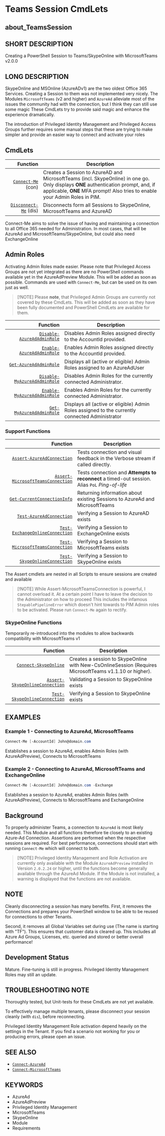 ﻿# Teams Session CmdLets

## about_TeamsSession

## SHORT DESCRIPTION

Creating a PowerShell Session to Teams/SkypeOnline  with MicrosoftTeams v2.0.0

## LONG DESCRIPTION

SkypeOnline and MSOnline (AzureADv1) are the two oldest Office 365 Services. Creating a Session to them was not implemented very nicely.
The Modules `MicrosoftTeams` (v2 and higher) and `AzureAd` alleviate most of the issues the community had with the connection, but I think they can still use some magic
These CmdLets try to provide said magic and enhance the experience dramatically.

The introduction of Privileged Identity Management and Privileged Access Groups further requires some manual steps that these are trying to make simpler and provide an easier way to connect and activate your roles

## CmdLets

|                                  Function | Description                                                                                                                                                                                                       |
| ----------------------------------------: | ----------------------------------------------------------------------------------------------------------------------------------------------------------------------------------------------------------------- |
|       [`Connect-Me`](Connect-Me.md) (con) | Creates a Session to AzureAD and MicrosoftTeams (incl. SkypeOnline) in one go. Only displays **ONE** authentication prompt, and, if applicable, **ONE** MFA prompt! Also tries to enable your Admin Roles in PIM. |
| [`Disconnect-Me`](Disconnect-Me.md) (dis) | Disconnects form all Sessions to SkypeOnline, MicrosoftTeams and AzureAD                                                                                                                                          |

Connect-Me aims to solve the issue of having and maintaining a connection to all Office 365 needed for Administration. In most cases, that will be AzureAd and MicrosoftTeams/SkypeOnline, but could also need ExchangeOnline

## Admin Roles

Activating Admin Roles made easier. Please note that Privileged Access Groups are not yet integrated as there are no PowerShell commands available yet in the AzureAdPreview Module. This will be added as soon as possible. Commands are used with `Connect-Me`, but can be used on its own just as well.

> [!NOTE] Please **note**, that Privileged Admin Groups are currently not covered by these CmdLets. This will be added as soon as they have been fully documented and PowerShell CmdLets are available for them.

|                                                      Function | Description                                                                                      |
| ------------------------------------------------------------: | ------------------------------------------------------------------------------------------------ |
|     [`Disable-AzureAdAdminRole`](Disable-AzureAdAdminRole.md) | Disables Admin Roles assigned directly to the AccountId provided.                                |
|       [`Enable-AzureAdAdminRole`](Enable-AzureAdAdminRole.md) | Enables Admin Roles assigned directly to the AccountId provided.                                 |
|             [`Get-AzureAdAdminRole`](Get-AzureAdAdminRole.md) | Displays all (active or eligible) Admin Roles assigned to an AzureAdUser                         |
| [`Disable-MyAzureAdAdminRole`](Disable-MyAzureAdAdminRole.md) | Disables Admin Roles for the currently connected Administrator.                                  |
|   [`Enable-MyAzureAdAdminRole`](Enable-MyAzureAdAdminRole.md) | Enables Admin Roles for the currently connected Administrator.                                   |
|         [`Get-MyAzureAdAdminRole`](Get-MyAzureAdAdminRole.md) | Displays all (active or eligible) Admin Roles assigned to the currently connected  Administrator |

### Support Functions

|                                                                Function | Description                                                                                    |
| ----------------------------------------------------------------------: | ---------------------------------------------------------------------------------------------- |
|               [`Assert-AzureAdConnection`](Assert-AzureAdConnection.md) | Tests connection and visual feedback in the Verbose stream if called directly.                 |
| [`Assert-MicrosoftTeamsConnection`](Assert-MicrosoftTeamsConnection.md) | Tests connection and **Attempts to reconnect** a timed-out session. Alias `PoL` *Ping-of-life* |
|             [`Get-CurrentConnectionInfo`](Get-CurrentConnectionInfo.md) | Returning information about existing Sessions to AzureAd and MicrosoftTeams                    |
|                   [`Test-AzureAdConnection`](Test-AzureAdConnection.md) | Verifying a Session to AzureAD exists                                                          |
|     [`Test-ExchangeOnlineConnection`](Test-ExchangeOnlineConnection.md) | Verifying a Session to ExchangeOnline exists                                                   |
|     [`Test-MicrosoftTeamsConnection`](Test-MicrosoftTeamsConnection.md) | Verifying a Session to MicrosoftTeams exists                                                   |
|           [`Test-SkypeOnlineConnection`](Test-SkypeOnlineConnection.md) | Verifying a Session to SkypeOnline exists                                                      |

The Assert cmdlets are nested in all Scripts to ensure sessions are created and available

> [!NOTE] While Assert-MicrosoftTeamsConnection is powerful, I cannot overload it. At a certain point I have to leave the decision to the Administrator on how to proceed
> This includes the infamous `StepablePipelineError` which doesn't hint towards to PIM Admin roles to be activated. Please run `Connect-Me` again to rectify.

### SkypeOnline Functions

Temporarily re-introduced into the modules to allow backwards compatibility with MicrosoftTeams v1

|                                                                            Function | Description                                                                                            |
| ----------------------------------------------------------------------------------: | ------------------------------------------------------------------------------------------------------ |
|                                     [`Connect-SkypeOnline`](Connect-SkypeOnline.md) | Creates a session to SkypeOnline with New-CsOnlineSession (Requires MicrosoftTeams v1.1.10 or higher). |
|                       [`Assert-SkypeOnlineConnection`](Assert-SkypeOnlineConnection.md) | Validating a Session to SkypeOnline exists                                                              |
|                       [`Test-SkypeOnlineConnection`](Test-SkypeOnlineConnection.md) | Verifying a Session to SkypeOnline exists                                                              |

## EXAMPLES

### Example 1 - Connecting to AzureAd, MicrosoftTeams

````powershell
Connect-Me [-AccountId] John@domain.com
````

Establishes a session to AzureAd, enables Admin Roles (with AzureAdPreview), Connects to MicrosoftTeams

### Example 2 - Connecting to AzureAd, MicrosoftTeams and ExchangeOnline

````powershell
Connect-Me [-AccountId] John@domain.com -Exchange
````

Establishes a session to AzureAd, enables Admin Roles (with AzureAdPreview), Connects to MicrosoftTeams and ExchangeOnline

## Background

To properly administer Teams, a connection to `AzureAd` is most likely needed. This Module and all functions therefore tie closely to an existing Azure-Ad Connection. Assertions are performed when the respective sessions are required.
For best performance, connections should start with running `Connect-Me` which will connect to both.

> [!NOTE] Privileged Identity Management and Role Activation are currently only available with the Module `AzureAdPreview` installed in Version `2.0.2.24` or higher, until the functions become generally available through the AzureAd Module.
> If the Module is not installed, a warning is displayed that the functions are not available.

## NOTE

Cleanly disconnecting a session has many benefits. First, it removes the Connections and prepares your PowerShell window to be able to be reused for connections to other Tenants.

Second, it removes all Global Variables set during use (The name is starting with "TF"). This ensures that customer data is cleared up. This includes all Azure Ad Groups, Licenses, etc. queried and stored or better overall performance!

## Development Status

Mature. Fine-tuning is still in progress.
Privileged Identity Management Roles may still an update.

## TROUBLESHOOTING NOTE

Thoroughly tested, but Unit-tests for these CmdLets are not yet available.

To effectively manage multiple tenants, please disconnect your session cleanly (with `dis`), before reconnecting.

Privileged Identity Management Role activation depend heavily on the settings in the Tenant.
If you find a scenario not working for you or producing errors, please open an issue.

## SEE ALSO

- [`Connect-AzureAd`](https://docs.microsoft.com/en-us/powershell/module/azureAd/connect-azuread)
- [`Connect-MicrosoftTeams`](https://docs.microsoft.com/en-us/powershell/module/teams/connect-microsoftteams?view=teams-ps)

## KEYWORDS

- AzureAd
- AzureAdPreview
- Privileged Identity Management
- MicrosoftTeams
- SkypeOnline
- Module
- Requirements
